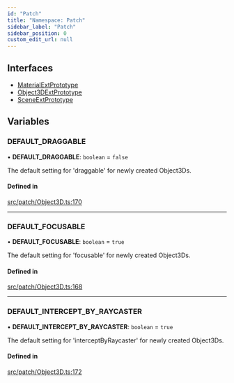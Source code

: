 ```yaml
---
id: "Patch"
title: "Namespace: Patch"
sidebar_label: "Patch"
sidebar_position: 0
custom_edit_url: null
---
```


## Interfaces

- [MaterialExtPrototype](../interfaces/Patch.MaterialExtPrototype.md)
- [Object3DExtPrototype](../interfaces/Patch.Object3DExtPrototype.md)
- [SceneExtPrototype](../interfaces/Patch.SceneExtPrototype.md)

## Variables

### DEFAULT\_DRAGGABLE

• **DEFAULT\_DRAGGABLE**: `boolean` = `false`

The default setting for 'draggable' for newly created Object3Ds.

#### Defined in

[src/patch/Object3D.ts:170](https://github.com/agargaro/three.ez/blob/fab1372/src/patch/Object3D.ts#L170)

___

### DEFAULT\_FOCUSABLE

• **DEFAULT\_FOCUSABLE**: `boolean` = `true`

The default setting for 'focusable' for newly created Object3Ds.

#### Defined in

[src/patch/Object3D.ts:168](https://github.com/agargaro/three.ez/blob/fab1372/src/patch/Object3D.ts#L168)

___

### DEFAULT\_INTERCEPT\_BY\_RAYCASTER

• **DEFAULT\_INTERCEPT\_BY\_RAYCASTER**: `boolean` = `true`

The default setting for 'interceptByRaycaster' for newly created Object3Ds.

#### Defined in

[src/patch/Object3D.ts:172](https://github.com/agargaro/three.ez/blob/fab1372/src/patch/Object3D.ts#L172)
